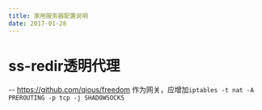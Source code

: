 ```yaml
---
title: 家用服务器配置说明
date: 2017-01-28
---
```

# ss-redir透明代理
-- https://github.com/qious/freedom
作为网关，应增加`iptables -t nat -A PREROUTING -p tcp -j SHADOWSOCKS`
